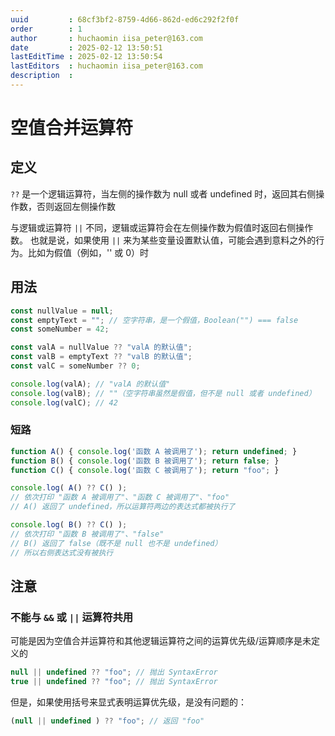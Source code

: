 ```yaml
---
uuid         : 68cf3bf2-8759-4d66-862d-ed6c292f2f0f
order        : 1
author       : huchaomin iisa_peter@163.com
date         : 2025-02-12 13:50:51
lastEditTime : 2025-02-12 13:50:54
lastEditors  : huchaomin iisa_peter@163.com
description  :
---
```

# 空值合并运算符

## 定义

`??` 是一个逻辑运算符，当左侧的操作数为 null 或者 undefined 时，返回其右侧操作数，否则返回左侧操作数

与逻辑或运算符 `||` 不同，逻辑或运算符会在左侧操作数为假值时返回右侧操作数。
也就是说，如果使用 `||` 来为某些变量设置默认值，可能会遇到意料之外的行为。比如为假值（例如，'' 或 0）时

## 用法

```js
const nullValue = null;
const emptyText = ""; // 空字符串，是一个假值，Boolean("") === false
const someNumber = 42;

const valA = nullValue ?? "valA 的默认值";
const valB = emptyText ?? "valB 的默认值";
const valC = someNumber ?? 0;

console.log(valA); // "valA 的默认值"
console.log(valB); // ""（空字符串虽然是假值，但不是 null 或者 undefined）
console.log(valC); // 42
```

### 短路

```js
function A() { console.log('函数 A 被调用了'); return undefined; }
function B() { console.log('函数 B 被调用了'); return false; }
function C() { console.log('函数 C 被调用了'); return "foo"; }

console.log( A() ?? C() );
// 依次打印 "函数 A 被调用了"、"函数 C 被调用了"、"foo"
// A() 返回了 undefined，所以运算符两边的表达式都被执行了

console.log( B() ?? C() );
// 依次打印 "函数 B 被调用了"、"false"
// B() 返回了 false（既不是 null 也不是 undefined）
// 所以右侧表达式没有被执行
```

## 注意

### 不能与 `&&` 或 `||` 运算符共用

可能是因为空值合并运算符和其他逻辑运算符之间的运算优先级/运算顺序是未定义的

```js
null || undefined ?? "foo"; // 抛出 SyntaxError
true || undefined ?? "foo"; // 抛出 SyntaxError
```

但是，如果使用括号来显式表明运算优先级，是没有问题的：

```js
(null || undefined ) ?? "foo"; // 返回 "foo"
```
